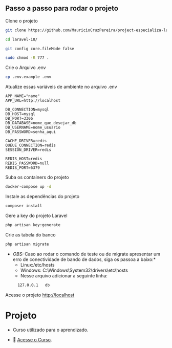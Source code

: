 ## Passo a passo para rodar o projeto
Clone o projeto
```sh
git clone https://github.com/MauricioCruzPereira/project-especializa-laravel9.git laravel-10
```
```sh
cd laravel-10/
```

```sh
git config core.fileMode false
```

```sh
sudo chmod -R 777 .
```


Crie o Arquivo .env
```sh
cp .env.example .env
```


Atualize essas variáveis de ambiente no arquivo .env
```dosini
APP_NAME="name"
APP_URL=http://localhost

DB_CONNECTION=mysql
DB_HOST=mysql
DB_PORT=3306
DB_DATABASE=nome_que_desejar_db
DB_USERNAME=nome_usuario
DB_PASSWORD=senha_aqui

CACHE_DRIVER=redis
QUEUE_CONNECTION=redis
SESSION_DRIVER=redis

REDIS_HOST=redis
REDIS_PASSWORD=null
REDIS_PORT=6379
```


Suba os containers do projeto
```sh
docker-compose up -d
```

Instale as dependências do projeto
```sh
composer install
```

Gere a key do projeto Laravel
```sh
php artisan key:generate
```

Crie as tabela do banco
```sh
php artisan migrate
```

* *OBS:* Caso ao rodar o comando de teste ou de migrate apresentar um erro de conectividade de bando de dados, siga os passoa a baixo:*
  * Linux:/etc/hosts
  * Windows: C:\Windows\System32\drivers\etc\hosts
  * Nesse arquivo adicionar a seguinte linha: 
  ```bash
    127.0.0.1	db
  ```

Acesse o projeto
[http://localhost](http://localhost)

# Projeto

* Curso utilizado para o aprendizado.
- :movie_camera: [Acesse o Curso](https://www.youtube.com/watch?v=AN-LZuw2GIc&list=PLVSNL1PHDWvQ1N6fqhQ5HQzFtN-xrkjNU&ab_channel=CarlosFerreira-EspecializaTi).
